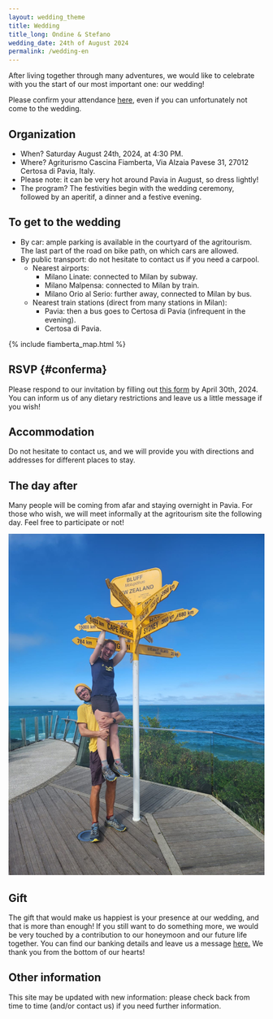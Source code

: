 ```yaml
---
layout: wedding_theme
title: Wedding
title_long: Ondine & Stefano
wedding_date: 24th of August 2024
permalink: /wedding-en
---
```



After living together through many adventures, we would like to celebrate with you the start of our most important one: our wedding!

Please confirm your attendance [here](https://docs.google.com/forms/d/e/1FAIpQLSe9zNCWWGaaH4DYbEGRtSXPWIFe17hMcJD6UFUNsbGItwdbsg/viewform?usp=sf_link), even if you can unfortunately not come to the wedding.

## Organization

- When? Saturday August 24th, 2024, at 4:30 PM.
- Where? Agriturismo Cascina Fiamberta, Via Alzaia Pavese 31, 27012 Certosa di Pavia, Italy.
- Please note: it can be very hot around Pavia in August, so dress lightly!
- The program? The festivities begin with the wedding ceremony, followed by an aperitif, a dinner and a festive evening.

## To get to the wedding

- By car: ample parking is available in the courtyard of the agritourism. The last part of the road on bike path, on which cars are allowed.
- By public transport: do not hesitate to contact us if you need a carpool.
    - Nearest airports:
        - Milano Linate: connected to Milan by subway.
        - Milano Malpensa: connected to Milan by train.
        - Milano Orio al Serio: further away, connected to Milan by bus.
    - Nearest train stations (direct from many stations in Milan):
        - Pavia: then a bus goes to Certosa di Pavia (infrequent in the evening).
        - Certosa di Pavia.

{% include fiamberta_map.html %}

## RSVP {#conferma}

Please respond to our invitation by filling out [this form](https://docs.google.com/forms/d/e/1FAIpQLSe9zNCWWGaaH4DYbEGRtSXPWIFe17hMcJD6UFUNsbGItwdbsg/viewform?usp=sf_link) by April 30th, 2024.
You can inform us of any dietary restrictions and leave us a little message if you wish!

## Accommodation

Do not hesitate to contact us, and we will provide you with directions and addresses for different places to stay.

## The day after

Many people will be coming from afar and staying overnight in Pavia. For those who wish, we will meet informally at the agritourism site the following day. Feel free to participate or not!

![](/assets/wedding_main_photo.jpg)

## Gift

The gift that would make us happiest is your presence at our wedding, and that is more than enough! 
If you still want to do something more, we would be very touched by a contribution to our honeymoon and our future life together. 
You can find our banking details and leave us a message [here.](https://docs.google.com/forms/d/e/1FAIpQLSdVuDnrX9amj0AdRnc4_zaBlZO92A2GxR2uK33NTl3BSh2YGQ/viewform?usp=pp_url) We thank you from the bottom of our hearts!

## Other information

This site may be updated with new information: please check back from time to time (and/or contact us) if you need further information.
